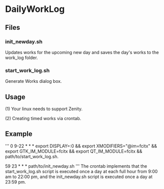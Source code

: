 # DailyWorkLog

## Files
### init_newday.sh
Updates works for the upcoming new day and saves the day's works to the work_log folder.

### start_work_log.sh
Generate Works dialog box.

## Usage
(1) Your linux needs to support Zenity.

(2) Creating timed works via crontab.

## Example
'''
0 9-22 * * * export DISPLAY=:0 && export XMODIFIERS="@im=fcitx" && export GTK_IM_MODULE=fcitx && export QT_IM_MODULE=fcitx && path/to/start_work_log.sh.

59 23 * * * path/to/init_newday.sh
'''
The crontab implements that the start_work_log.sh script is executed once a day at each full hour from 9:00 am to 22:00 pm, and the init_newday.sh script is executed once a day at 23:59 pm.
